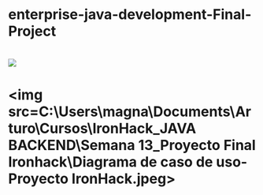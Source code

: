 # enterprise-java-development-Final-Project

# <img src="C:\Users\magna\Documents\Arturo\Cursos\IronHack_JAVA BACKEND\Semana 13_Proyecto Final Ironhack\Diagrama de Clase- Medical Equiment Web.jpeg">

# <img src=C:\Users\magna\Documents\Arturo\Cursos\IronHack_JAVA BACKEND\Semana 13_Proyecto Final Ironhack\Diagrama de caso de uso-Proyecto IronHack.jpeg>
